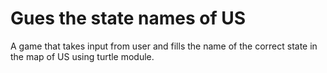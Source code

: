 # Gues the state names of US 
 A game that takes input from user and fills the name of the correct state in the map of US using turtle module.
